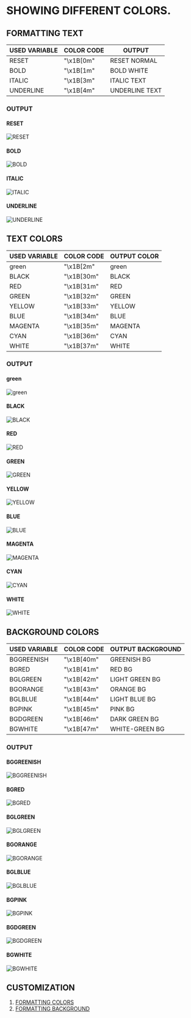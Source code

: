 # SHOWING DIFFERENT COLORS.

## FORMATTING TEXT

 USED VARIABLE | COLOR CODE | OUTPUT
---------------|------------|--------------
 RESET | "\x1B[0m" | RESET NORMAL
 BOLD | "\x1B[1m" | BOLD WHITE
 ITALIC | "\x1B[3m" | ITALIC TEXT
 UNDERLINE | "\x1B[4m" | UNDERLINE TEXT

### OUTPUT

#### RESET

![RESET](img/RESET.png)

#### BOLD

![BOLD](img/BOLD.png)

#### ITALIC

![ITALIC](img/ITALIC.png)

#### UNDERLINE

![UNDERLINE](img/UNDERLINE.png)

## TEXT COLORS

 USED VARIABLE | COLOR CODE | OUTPUT COLOR
---------------|------------|--------------
 green | "\x1B[2m" | green
 BLACK | "\x1B[30m" | BLACK
 RED | "\x1B[31m" | RED
 GREEN | "\x1B[32m" | GREEN
 YELLOW | "\x1B[33m" | YELLOW
 BLUE | "\x1B[34m" | BLUE
 MAGENTA | "\x1B[35m" | MAGENTA
 CYAN | "\x1B[36m" | CYAN
 WHITE | "\x1B[37m" | WHITE

### OUTPUT

#### green

![green](img/green.png)

#### BLACK

![BLACK](img/BLACK.png)

#### RED

![RED](img/RED.png)

#### GREEN

![GREEN](img/GREEN.png)

#### YELLOW

![YELLOW](img/YELLOW.png)

#### BLUE

![BLUE](img/BLUE.png)

#### MAGENTA

![MAGENTA](img/MAGENTA.png)

#### CYAN

![CYAN](img/CYAN.png)

#### WHITE

![WHITE](img/WHITE.png)

## BACKGROUND COLORS

 USED VARIABLE | COLOR CODE | OUTPUT BACKGROUND
---------------|------------|------------------
 BGGREENISH | "\x1B[40m" | GREENISH BG
 BGRED | "\x1B[41m" | RED BG
 BGLGREEN | "\x1B[42m" | LIGHT GREEN BG
 BGORANGE | "\x1B[43m" | ORANGE BG
 BGLBLUE  | "\x1B[44m" | LIGHT BLUE BG
 BGPINK | "\x1B[45m" | PINK BG
 BGDGREEN | "\x1B[46m" | DARK GREEN BG
 BGWHITE | "\x1B[47m" | WHITE-GREEN BG

### OUTPUT

#### BGGREENISH

![BGGREENISH](img/BGGREENISH.png)

#### BGRED

![BGRED](img/BGRED.png)

#### BGLGREEN

![BGLGREEN](img/BGLGREEN.png)

#### BGORANGE

![BGORANGE](img/BGORANGE.png)

#### BGLBLUE

![BGLBLUE](img/BGLBLUE.png)

#### BGPINK

![BGPINK](img/BGPINK.png)

#### BGDGREEN

![BGDGREEN](img/BGDGREEN.png)

#### BGWHITE

![BGWHITE](img/BGWHITE.png)

## CUSTOMIZATION

1. [FORMATTING COLORS](formattingcolors.md)
2. [FORMATTING BACKGROUND](formattingbg.md)

